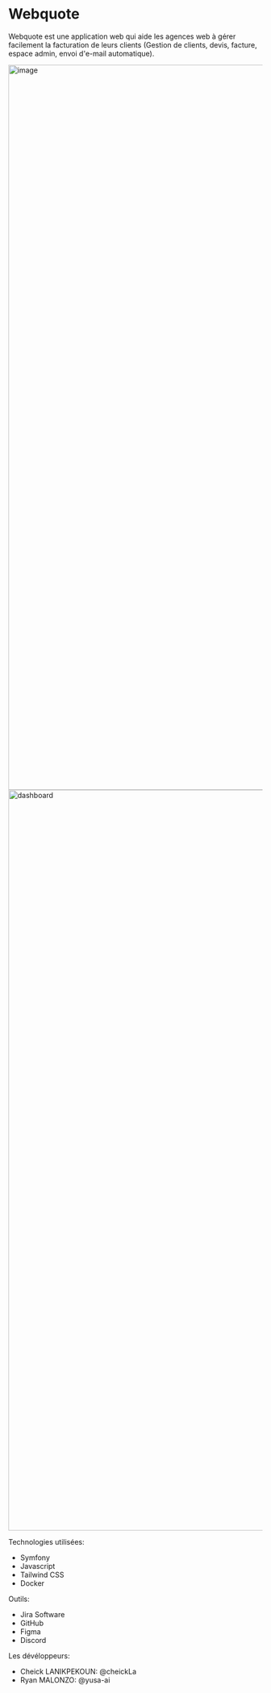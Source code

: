# Webquote
Webquote est une application web qui aide les agences web à gérer facilement la facturation de leurs clients (Gestion de clients, devis, facture, espace admin, envoi d'e-mail automatique).

<img width="1439" alt="image" src="https://github.com/webquote-app/webquote/assets/92098641/d3eeb6e3-b1be-4ed4-a9e1-51414448acea">
<img width="1470" alt="dashboard" src="https://github.com/CheickLa/Webquote/assets/92098641/735f8abb-2bdc-4b8d-beff-8283f8e0cb7c">

Technologies utilisées:
  - Symfony
  - Javascript
  - Tailwind CSS
  - Docker 

Outils:
  - Jira Software
  - GitHub
  - Figma
  - Discord

    
Les dévéloppeurs: 

  - Cheick LANIKPEKOUN: @cheickLa
  - Ryan MALONZO: @yusa-ai
